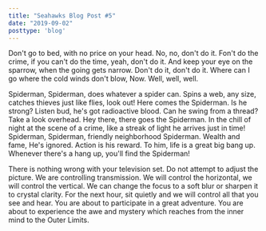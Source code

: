 ```yaml
---
title: "Seahawks Blog Post #5"
date: "2019-09-02"
posttype: 'blog'
---
```


Don't go to bed, with no price on your head. No, no, don't do it. Fon't do the crime, if you can't do the time, yeah, don't do it. And keep your eye on the sparrow, when the going gets narrow. Don't do it, don't do it. Where can I go where the cold winds don't blow, Now. Well, well, well.

Spiderman, Spiderman, does whatever a spider can. Spins a web, any size, catches thieves just like flies, look out! Here comes the Spiderman. Is he strong? Listen bud, he's got radioactive blood. Can he swing from a thread? Take a look overhead. Hey there, there goes the Spiderman. In the chill of night at the scene of a crime, like a streak of light he arrives just in time! Spiderman, Spiderman, friendly neighborhood Spiderman. Wealth and fame, He's ignored. Action is his reward. To him, life is a great big bang up. Whenever there's a hang up, you'll find the Spiderman!

There is nothing wrong with your television set. Do not attempt to adjust the picture. We are controlling transmission. We will control the horizontal, we will control the vertical. We can change the focus to a soft blur or sharpen it to crystal clarity. For the next hour, sit quietly and we will control all that you see and hear. You are about to participate in a great adventure. You are about to experience the awe and mystery which reaches from the inner mind to the Outer Limits.

